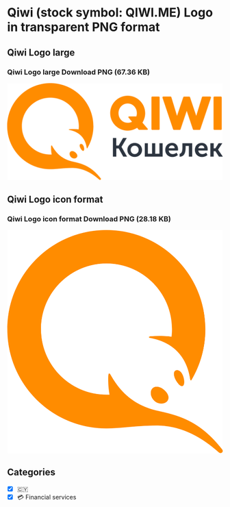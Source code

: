 # Qiwi (stock symbol: QIWI.ME) Logo in transparent PNG format

## Qiwi Logo large

### Qiwi Logo large Download PNG (67.36 KB)

![Qiwi Logo large Download PNG (67.36 KB)](/img/orig/QIWI.ME_BIG-75d22085.png)

## Qiwi Logo icon format

### Qiwi Logo icon format Download PNG (28.18 KB)

![Qiwi Logo icon format Download PNG (28.18 KB)](/img/orig/QIWI.ME-a01e9f99.png)



## Categories
- [x] 🇨🇾
- [x] 💳 Financial services
